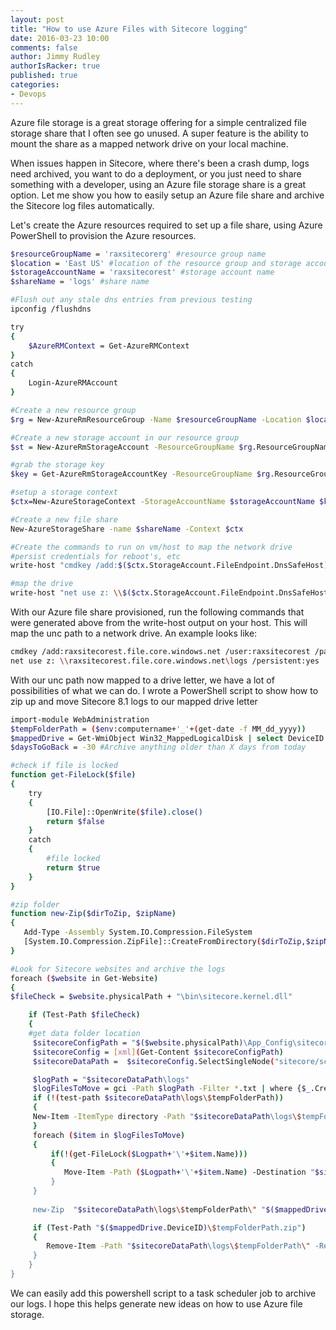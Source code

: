 ```yaml
---
layout: post
title: "How to use Azure Files with Sitecore logging"
date: 2016-03-23 10:00
comments: false
author: Jimmy Rudley
authorIsRacker: true
published: true
categories:
- Devops
---
```


Azure file storage is a great storage offering for a simple centralized file storage share that I often see go unused. A super feature is the ability to mount the share as a mapped network drive on your local machine.

<!-- more -->

When issues happen in Sitecore, where there's been a crash dump, logs need archived, you want to do a deployment, or you just need to share something with a developer, using an Azure file storage share is a great option. Let me show you how to easily setup an Azure file share and archive the Sitecore log files automatically. 

Let's create the Azure resources required to set up a file share, using Azure PowerShell to provision the Azure resources.

```sh
$resourceGroupName = 'raxsitecorerg' #resource group name
$location = 'East US' #location of the resource group and storage account
$storageAccountName = 'raxsitecorest' #storage account name
$shareName = 'logs' #share name

#Flush out any stale dns entries from previous testing
ipconfig /flushdns

try
{
	$AzureRMContext = Get-AzureRMContext
} 
catch 
{
	Login-AzureRMAccount
}

#Create a new resource group
$rg = New-AzureRmResourceGroup -Name $resourceGroupName -Location $location 

#Create a new storage account in our resource group
$st = New-AzureRmStorageAccount -ResourceGroupName $rg.ResourceGroupName -Name $storageAccountName -Type Standard_LRS -Location $location

#grab the storage key
$key = Get-AzureRmStorageAccountKey -ResourceGroupName $rg.ResourceGroupName -Name $storageAccountName 

#setup a storage context
$ctx=New-AzureStorageContext -StorageAccountName $storageAccountName $key.Key1

#Create a new file share
New-AzureStorageShare -name $shareName -Context $ctx

#Create the commands to run on vm/host to map the network drive
#persist credentials for reboot's, etc
write-host "cmdkey /add:$($ctx.StorageAccount.FileEndpoint.DnsSafeHost) /user:$($ctx.StorageAccountName) /pass:$($key.Key1)" 

#map the drive
write-host "net use z: \\$($ctx.StorageAccount.FileEndpoint.DnsSafeHost)\$shareName /persistent:yes" 

```

With our Azure file share provisioned, run the following commands that were generated above from the write-host output on your host. This will map the unc path to a network drive. An example looks like:

```sh
cmdkey /add:raxsitecorest.file.core.windows.net /user:raxsitecorest /pass:Oq5SiWsdsddsdsddsdsR6eujbspbQ2j4T7ODopoZr0vrK4MQe1QHAqgffgffgfgzT+ydzoA9nxV9S/YVQ==
net use z: \\raxsitecorest.file.core.windows.net\logs /persistent:yes
```

With our unc path now mapped to a drive letter, we have a lot of possibilities of what we can do. I wrote a PowerShell script to show how to zip up and move Sitecore 8.1 logs to our mapped drive letter

```sh
import-module WebAdministration
$tempFolderPath = ($env:computername+'_'+(get-date -f MM_dd_yyyy))
$mappedDrive = Get-WmiObject Win32_MappedLogicalDisk | select DeviceID #Grab our mapped network drive. I Assume 1 drive exists
$daysToGoBack = -30 #Archive anything older than X days from today

#check if file is locked
function get-FileLock($file)
{
    try 
    { 
        [IO.File]::OpenWrite($file).close()
        return $false
    }
    catch 
    {
        #file locked
        return $true
    }
}

#zip folder
function new-Zip($dirToZip, $zipName)
{
   Add-Type -Assembly System.IO.Compression.FileSystem
   [System.IO.Compression.ZipFile]::CreateFromDirectory($dirToZip,$zipName)
} 

#Look for Sitecore websites and archive the logs
foreach ($website in Get-Website)
{
$fileCheck = $website.physicalPath + "\bin\sitecore.kernel.dll"

    if (Test-Path $fileCheck)
    {
    #get data folder location
     $sitecoreConfigPath = "$($website.physicalPath)\App_Config\sitecore.config"
     $sitecoreConfig = [xml](Get-Content $sitecoreConfigPath)
     $sitecoreDataPath =  $sitecoreConfig.SelectSingleNode("sitecore/sc.variable[@name='dataFolder']").Value

     $logPath = "$sitecoreDataPath\logs"
     $logFilesToMove = gci -Path $logPath -Filter *.txt | where {$_.CreationTime -lt (Get-Date).AddDays($daysToGoBack)}
     if (!(test-path $sitecoreDataPath\logs\$tempFolderPath))
     {
     New-Item -ItemType directory -Path "$sitecoreDataPath\logs\$tempFolderPath"
     }
     foreach ($item in $logFilesToMove)
     {
         if(!(get-FileLock($Logpath+'\'+$item.Name)))
         {   
            Move-Item -Path ($Logpath+'\'+$item.Name) -Destination "$sitecoreDataPath\logs\$tempFolderPath\" 
         }  
     }
      
     new-Zip  "$sitecoreDataPath\logs\$tempFolderPath\" "$($mappedDrive.DeviceID)\$tempFolderPath.zip"

     if (Test-Path "$($mappedDrive.DeviceID)\$tempFolderPath.zip")
     {
        Remove-Item -Path "$sitecoreDataPath\logs\$tempFolderPath\" -Recurse 
     }
    }
}

```

We can easily add this powershell script to a task scheduler job to archive our logs. I hope this helps generate new ideas on how to use Azure file storage.
